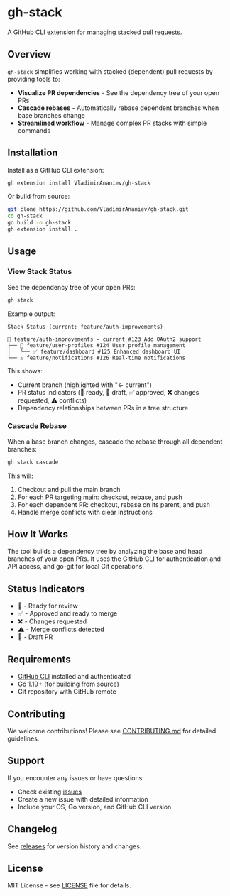 # gh-stack

A GitHub CLI extension for managing stacked pull requests.

## Overview

`gh-stack` simplifies working with stacked (dependent) pull requests by providing tools to:

- **Visualize PR dependencies** - See the dependency tree of your open PRs
- **Cascade rebases** - Automatically rebase dependent branches when base branches change
- **Streamlined workflow** - Manage complex PR stacks with simple commands

## Installation

Install as a GitHub CLI extension:

```bash
gh extension install VladimirAnaniev/gh-stack
```

Or build from source:

```bash
git clone https://github.com/VladimirAnaniev/gh-stack.git
cd gh-stack
go build -o gh-stack
gh extension install .
```

## Usage

### View Stack Status

See the dependency tree of your open PRs:

```bash
gh stack
```

Example output:
```
Stack Status (current: feature/auth-improvements)

🔄 feature/auth-improvements ← current #123 Add OAuth2 support
├── 📝 feature/user-profiles #124 User profile management
│   └── ✅ feature/dashboard #125 Enhanced dashboard UI
└── ⚠️ feature/notifications #126 Real-time notifications
```

This shows:
- Current branch (highlighted with "← current")
- PR status indicators (🔄 ready, 📝 draft, ✅ approved, ❌ changes requested, ⚠️ conflicts)
- Dependency relationships between PRs in a tree structure

### Cascade Rebase

When a base branch changes, cascade the rebase through all dependent branches:

```bash
gh stack cascade
```

This will:
1. Checkout and pull the main branch
2. For each PR targeting main: checkout, rebase, and push
3. For each dependent PR: checkout, rebase on its parent, and push
4. Handle merge conflicts with clear instructions

## How It Works

The tool builds a dependency tree by analyzing the base and head branches of your open PRs. It uses the GitHub CLI for authentication and API access, and go-git for local Git operations.

## Status Indicators

- 🔄 - Ready for review
- ✅ - Approved and ready to merge
- ❌ - Changes requested
- ⚠️ - Merge conflicts detected
- 📝 - Draft PR

## Requirements

- [GitHub CLI](https://cli.github.com/) installed and authenticated
- Go 1.19+ (for building from source)
- Git repository with GitHub remote

## Contributing

We welcome contributions! Please see [CONTRIBUTING.md](CONTRIBUTING.md) for detailed guidelines.

## Support

If you encounter any issues or have questions:
- Check existing [issues](https://github.com/VladimirAnaniev/gh-stack/issues)
- Create a new issue with detailed information
- Include your OS, Go version, and GitHub CLI version

## Changelog

See [releases](https://github.com/VladimirAnaniev/gh-stack/releases) for version history and changes.

## License

MIT License - see [LICENSE](LICENSE) file for details.